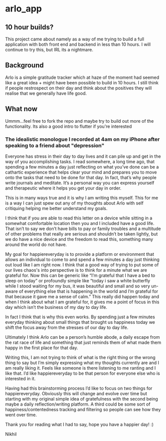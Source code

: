 # arlo_app

## 10 hour builds? 
This project came about namely as a way of me trying to build a full application with both front end and backend in less than 10 hours. I will continue to try this, but IRL its a nightmare. 

## Background 
Arlo is a simple gratitude tracker which at haze of the moment had seemed like a great idea + might have been possible to build in 10 hours. I still think if people restrospect on their day and think about the positives they will realise that we generally have life good. 

## What now 
Ummm...feel free to fork the repo and maybe try to build out more of the functionality. Its also a good intro to flutter if you're interested

### The idealistic monologue I recorded at 4am on my iPhone after speaking to a friend about "depression"
Everyone has stress in their day to day lives and it can pile up and get in the way of you accomplishing tasks. I read somewhere, a long time ago, that spending a few minutes a day just reflecting on what you’ve done can be a cathartic experience that helps clear your mind and prepares you to move onto the tasks that need to be done for that day. In fact, that’s why people write journals and meditate. It’s a personal way you can express yourself and therapeutic where it helps you get your day in order.

This is in many ways true and it is why I am writing this myself. This for me is a way I can just spew out any of my thoughts about Arlo with self critiquing helping me better understand my goals. 

I think that if you are able to read this letter on a device while sitting in a somewhat comfortable location then you and I included have a good life. That isn’t to say we don’t have bills to pay or family troubles and a multitude of other problems that really are serious and shouldn’t be taken lightly, but we do have a nice device and the freedom to read this, something many around the world do not have.

My goal for happiereveryday is to provide a platform or environment that allows an individual to come to and spend a few minutes a day just thinking out loud like I am right now. I think that a good way of trying to put some of our lives chaos's into perspective is to think for a minute what we are grateful for. Now this can be generic like “I’m grateful that I have a bed to sleep on today”  or profoundly simple like “today i saw a white butterfly while I stood waiting for my bus, it was beautiful and small and so very un-aware of everything else that is happening in the world and I’m grateful for that because it gave me a sense of calm.” This really did happen today and when I think about what I am grateful for, it gives me a point of focus in this day which isn’t the business of my day to day life. 

In fact I think that is why this even works. By spending just a few minutes everyday thinking about small things that brought us happiness today we shift the focus away from the stresses of our day to day life. 

Ultimately I think Arlo can be a person’s humble abode, a daily escape from the rat race of life and something that just reminds them of what made them happy in the first place for that day. 

Writing this, I am not trying to think of what is the right thing or the wrong thing to say but I’m simply expressing what my thoughts currently are and I am really liking it. Feels like someone is there listening to me ranting and I like that. I’d like happiereveryday to be that person for everyone else who is interested in it. 

Having had this brainstorming process I’d like to focus on two things for happiereveryday. Obviously this will change and evolve over time but starting with my original simple idea of gratefulness with the second being maybe a daily reflection/writing platform. A third could be some sort of happiness/contentedness tracking and filtering so people can see how they went over time. 

Thank you for reading what I had to say, hope you have a happier day! :)

Nikhil 
